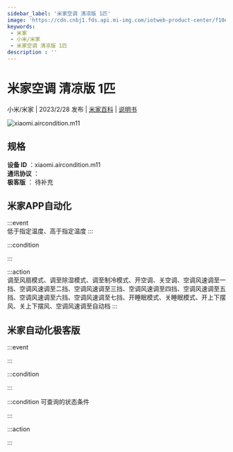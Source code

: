 ```yaml
---
sidebar_label: '米家空调 清凉版 1匹'
image: 'https://cdn.cnbj1.fds.api.mi-img.com/iotweb-product-center/f10e8bde5dc0ab9786b4b9bd2b407b38_1671445879907.png?GalaxyAccessKeyId=AKVGLQWBOVIRQ3XLEW&Expires=9223372036854775807&Signature=LD/0lZRMJyy1+gK3TQN1mplFKF4='
keywords: 
 - 米家
 - 小米/米家
 - 米家空调 清凉版 1匹
description : ''
---
```

# 米家空调 清凉版 1匹

小米/米家 | 2023/2/28 发布 | [米家百科](https://home.mi.com/webapp/content/baike/product/index.html?model=xiaomi.aircondition.m11) | [说明书](https://home.mi.com/views/introduction.html?model=xiaomi.aircondition.m11&region=cn)

![xiaomi.aircondition.m11](https://cdn.cnbj1.fds.api.mi-img.com/iotweb-product-center/f10e8bde5dc0ab9786b4b9bd2b407b38_1671445879907.png?GalaxyAccessKeyId=AKVGLQWBOVIRQ3XLEW&Expires=9223372036854775807&Signature=LD/0lZRMJyy1+gK3TQN1mplFKF4=)

## 规格  
> 
**设备 ID** ：xiaomi.aircondition.m11  
**通讯协议** ：  
**极客版**  ： 待补充 


## 米家APP自动化  

:::event  
低于指定温度、高于指定温度
:::

:::condition  

:::

:::action   
调至风扇模式、调至除湿模式、调至制冷模式、开空调、关空调、空调风速调至一挡、空调风速调至二挡、空调风速调至三挡、空调风速调至四挡、空调风速调至五挡、空调风速调至六挡、空调风速调至七挡、开睡眠模式、关睡眠模式、开上下摆风、关上下摆风、空调风速调至自动档
:::

## 米家自动化极客版  

:::event  

:::

:::condition  

:::

:::condition 可查询的状态条件  

:::

:::action  

:::

        
